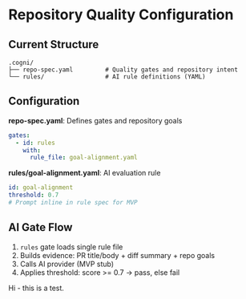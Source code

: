 # Repository Quality Configuration

## Current Structure
```
.cogni/
├── repo-spec.yaml         # Quality gates and repository intent  
└── rules/                 # AI rule definitions (YAML)
```

## Configuration

**repo-spec.yaml**: Defines gates and repository goals
```yaml
gates:
  - id: rules
    with:
      rule_file: goal-alignment.yaml
```

**rules/goal-alignment.yaml**: AI evaluation rule
```yaml
id: goal-alignment
threshold: 0.7
# Prompt inline in rule spec for MVP
```

## AI Gate Flow
1. `rules` gate loads single rule file
2. Builds evidence: PR title/body + diff summary + repo goals
3. Calls AI provider (MVP stub)
4. Applies threshold: score >= 0.7 → pass, else fail

Hi - this is a test.